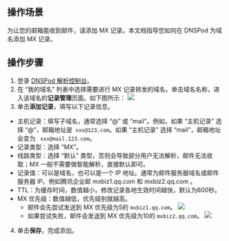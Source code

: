## 操作场景
为让您的邮箱能收到邮件，请添加 MX 记录。本文档指导您如何在 DNSPod 为域名添加 MX 记录。

## 操作步骤
1. 登录 [DNSPod 解析控制台](https://console.dnspod.cn/dns/list)。
2. 在 “我的域名” 列表中选择需要进行 MX 记录转发的域名，单击域名名称，进入该域名的**记录管理**页面。如下图所示：
![](https://main.qcloudimg.com/raw/facae1bc76a8c6d2332a71c3434a86da.png)
3. 单击**添加记录**，填写以下记录信息。
 - 主机记录：填写子域名，通常选择 “@” 或 “mail”。例如，如果 “主机记录” 选择 “@”，邮箱地址是` xxx@123.com`。如果 “主机记录” 选择 “mail”，邮箱地址会变为 ` xxx@mail.123.com`。
 - 记录类型：选择 “MX”。
 - 线路类型：选择 “默认” 类型，否则会导致部分用户无法解析，邮件无法收取；MX 一般不需要做智能解析，直接默认即可。
 - 记录值：可以是域名，也可以是一个 IP 地址。通常为邮件服务器域名或邮件服务器 IP。例如腾讯企业邮 mxbiz1.qq.com 和 mxbiz2.qq.com 。
 - TTL：为缓存时间，数值越小，修改记录各地生效时间越快，默认为600秒。
 - MX 优先级：数值越低，优先级别就越高。
    - 邮件会先尝试发送到 MX 优先级为5的 `mxbiz1.qq.com`。
![](https://main.qcloudimg.com/raw/1b10711511790a78c3e3753b5a19d715.png)
    - 如果尝试失败，邮件会发送到 MX 优先级为10的 `mxbiz2.qq.com`。
![](https://main.qcloudimg.com/raw/d2036a60b215363efaee9dd80d34c872.png)
4. 单击**保存**，完成添加。
